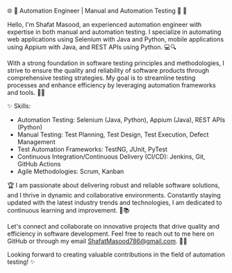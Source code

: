 🌐  🤖 Automation Engineer | Manual and Automation Testing 🔧 🚀

Hello, I'm Shafat Masood, an experienced automation engineer with expertise in both manual and automation testing. I specialize in automating web applications using Selenium with Java and Python, mobile applications using Appium with Java, and REST APIs using Python. 💻🔍

With a strong foundation in software testing principles and methodologies, I strive to ensure the quality and reliability of software products through comprehensive testing strategies. My goal is to streamline testing processes and enhance efficiency by leveraging automation frameworks and tools. 🧪🔧

✨ Skills: 
- Automation Testing: Selenium (Java, Python), Appium (Java), REST APIs (Python)
- Manual Testing: Test Planning, Test Design, Test Execution, Defect Management
- Test Automation Frameworks: TestNG, JUnit, PyTest
- Continuous Integration/Continuous Delivery (CI/CD): Jenkins, Git, GitHub Actions
- Agile Methodologies: Scrum, Kanban

🏆 I am passionate about delivering robust and reliable software solutions, and I thrive in dynamic and collaborative environments. Constantly staying updated with the latest industry trends and technologies, I am dedicated to continuous learning and improvement. 🌟📚

Let's connect and collaborate on innovative projects that drive quality and efficiency in software development. Feel free to reach out to me here on GitHub or through my email ShafatMasood786@gmail.com. 📩🤝

Looking forward to creating valuable contributions in the field of automation testing! ✨
